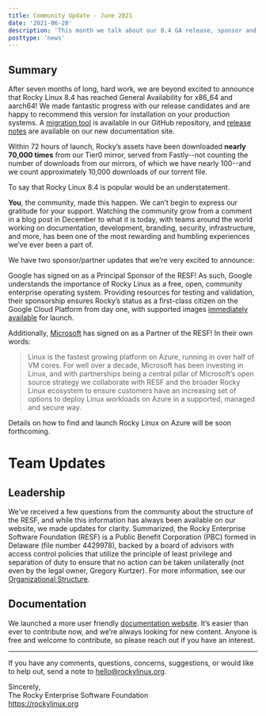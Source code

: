 ```yaml
---
title: Community Update - June 2021
date: '2021-06-28'
description: 'This month we talk about our 8.4 GA release, sponsor and partner updates, and updates to our organizational structure.'
posttype: 'news'
---
```


## Summary

After seven months of long, hard work, we are beyond excited to announce that Rocky Linux 8.4 has reached General Availability for x86_64 and aarch64! We made fantastic progress with our release candidates and are happy to recommend this version for installation on your production systems. A [migration tool](https://github.com/rocky-linux/rocky-tools/tree/main/migrate2rocky) is available in our GitHub repository, and [release notes](https://docs.rockylinux.org/release_notes/8.4/) are available on our new documentation site.

Within 72 hours of launch, Rocky’s assets have been downloaded **nearly 70,000 times** from our Tier0 mirror, served from Fastly--not counting the number of downloads from our mirrors, of which we have nearly 100--and we count approximately 10,000 downloads of our torrent file.

To say that Rocky Linux 8.4 is popular would be an understatement.

**You**, the community, made this happen. We can’t begin to express our gratitude for your support. Watching the community grow from a comment in a blog post in December to what it is today, with teams around the world working on documentation, development, branding, security, infrastructure, and more, has been one of the most rewarding and humbling experiences we’ve ever been a part of.

We have two sponsor/partner updates that we’re very excited to announce:

Google has signed on as a Principal Sponsor of the RESF! As such, Google understands the importance of Rocky Linux as a free, open, community enterprise operating system. Providing resources for testing and validation, their sponsorship ensures Rocky’s status as a first-class citizen on the Google Cloud Platform from day one, with supported images [immediately available](https://cloud.google.com/compute/docs/images/os-details#rocky_linux) for launch.

Additionally, [Microsoft](https://azure.microsoft.com/en-us/) has signed on as a Partner of the RESF! In their own words:

> Linux is the fastest growing platform on Azure, running in over half of VM cores. For well over a decade, Microsoft has been investing in Linux, and with partnerships being a central pillar of Microsoft’s open source strategy we collaborate with RESF and the broader Rocky Linux ecosystem to ensure customers have an increasing set of options to deploy Linux workloads on Azure in a supported, managed and secure way.

Details on how to find and launch Rocky Linux on Azure will be soon forthcoming.

# Team Updates

## Leadership

We’ve received a few questions from the community about the structure of the RESF, and while this information has always been available on our website, we made updates for clarity. Summarized, the Rocky Enterprise Software Foundation (RESF) is a Public Benefit Corporation (PBC) formed in Delaware (file number 4429978), backed by a board of advisors with access control policies that utilize the principle of least privilege and separation of duty to ensure that no action can be taken unilaterally (not even by the legal owner, Gregory Kurtzer). For more information, see our [Organizational Structure](https://rockylinux.org/organizational-structure/).

## Documentation

We launched a more user friendly [documentation website](https://docs.rockylinux.org/). It’s easier than ever to contribute now, and we’re always looking for new content. Anyone is free and welcome to contribute, so please reach out if you have an interest.

---

If you have any comments, questions, concerns, suggestions, or would like to help out, send a note to [hello@rockylinux.org](mailto:hello@rockylinux.org).

<span class="mb-2">
  Sincerely,<br/>
  The Rocky Enterprise Software Foundation<br/>
  <a href="https://rockylinux.org">https://rockylinux.org</a>
</span>
